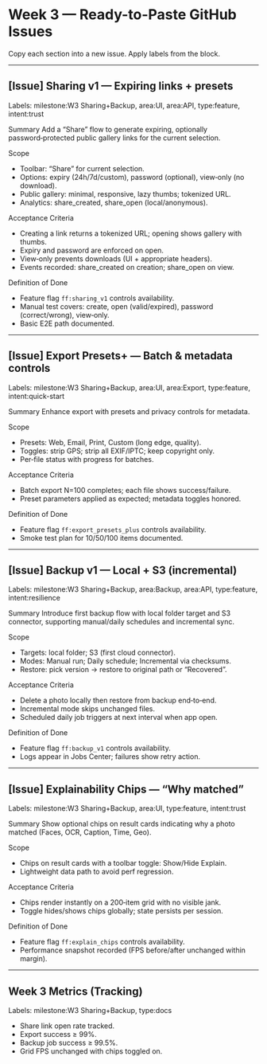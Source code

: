 # Week 3 — Ready-to-Paste GitHub Issues

Copy each section into a new issue. Apply labels from the block.

---

## [Issue] Sharing v1 — Expiring links + presets
Labels: milestone:W3 Sharing+Backup, area:UI, area:API, type:feature, intent:trust

Summary
Add a “Share” flow to generate expiring, optionally password‑protected public gallery links for the current selection.

Scope
- Toolbar: “Share” for current selection.
- Options: expiry (24h/7d/custom), password (optional), view‑only (no download).
- Public gallery: minimal, responsive, lazy thumbs; tokenized URL.
- Analytics: share_created, share_open (local/anonymous).

Acceptance Criteria
- Creating a link returns a tokenized URL; opening shows gallery with thumbs.
- Expiry and password are enforced on open.
- View‑only prevents downloads (UI + appropriate headers).
- Events recorded: share_created on creation; share_open on view.

Definition of Done
- Feature flag `ff:sharing_v1` controls availability.
- Manual test covers: create, open (valid/expired), password (correct/wrong), view‑only.
- Basic E2E path documented.

---

## [Issue] Export Presets+ — Batch & metadata controls
Labels: milestone:W3 Sharing+Backup, area:UI, area:Export, type:feature, intent:quick-start

Summary
Enhance export with presets and privacy controls for metadata.

Scope
- Presets: Web, Email, Print, Custom (long edge, quality).
- Toggles: strip GPS; strip all EXIF/IPTC; keep copyright only.
- Per‑file status with progress for batches.

Acceptance Criteria
- Batch export N=100 completes; each file shows success/failure.
- Preset parameters applied as expected; metadata toggles honored.

Definition of Done
- Feature flag `ff:export_presets_plus` controls availability.
- Smoke test plan for 10/50/100 items documented.

---

## [Issue] Backup v1 — Local + S3 (incremental)
Labels: milestone:W3 Sharing+Backup, area:Backup, area:API, type:feature, intent:resilience

Summary
Introduce first backup flow with local folder target and S3 connector, supporting manual/daily schedules and incremental sync.

Scope
- Targets: local folder; S3 (first cloud connector).
- Modes: Manual run; Daily schedule; Incremental via checksums.
- Restore: pick version → restore to original path or “Recovered”.

Acceptance Criteria
- Delete a photo locally then restore from backup end‑to‑end.
- Incremental mode skips unchanged files.
- Scheduled daily job triggers at next interval when app open.

Definition of Done
- Feature flag `ff:backup_v1` controls availability.
- Logs appear in Jobs Center; failures show retry action.

---

## [Issue] Explainability Chips — “Why matched”
Labels: milestone:W3 Sharing+Backup, area:UI, type:feature, intent:trust

Summary
Show optional chips on result cards indicating why a photo matched (Faces, OCR, Caption, Time, Geo).

Scope
- Chips on result cards with a toolbar toggle: Show/Hide Explain.
- Lightweight data path to avoid perf regression.

Acceptance Criteria
- Chips render instantly on a 200‑item grid with no visible jank.
- Toggle hides/shows chips globally; state persists per session.

Definition of Done
- Feature flag `ff:explain_chips` controls availability.
- Performance snapshot recorded (FPS before/after unchanged within margin).

---

## Week 3 Metrics (Tracking)
Labels: milestone:W3 Sharing+Backup, type:docs

- Share link open rate tracked.
- Export success ≥ 99%.
- Backup job success ≥ 99.5%.
- Grid FPS unchanged with chips toggled on.

